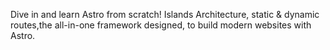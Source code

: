 Dive in and learn Astro from scratch! Islands Architecture, static & dynamic routes,the all-in-one framework designed, to build modern websites with Astro.
